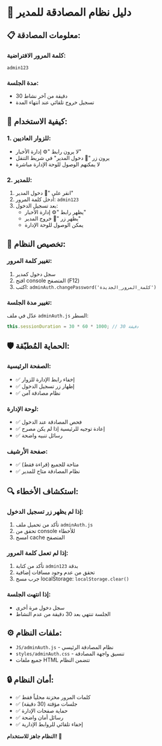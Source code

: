 # 🔐 دليل نظام المصادقة للمدير

## 📋 **معلومات المصادقة:**

### **كلمة المرور الافتراضية:**
```
admin123
```

### **مدة الجلسة:**
- 30 دقيقة من آخر نشاط
- تسجيل خروج تلقائي عند انتهاء المدة

## 🎯 **كيفية الاستخدام:**

### **1. للزوار العاديين:**
- لا يرون رابط "⚙️ إدارة الأخبار"
- يرون زر "🔐 دخول المدير" في شريط التنقل
- لا يمكنهم الوصول للوحة الإدارة مباشرة

### **2. للمدير:**
1. انقر على "🔐 دخول المدير"
2. أدخل كلمة المرور: `admin123`
3. بعد تسجيل الدخول:
   - يظهر رابط "⚙️ إدارة الأخبار"
   - يظهر زر "🚪 خروج المدير"
   - يمكن الوصول للوحة الإدارة

## 🔧 **تخصيص النظام:**

### **تغيير كلمة المرور:**
1. سجل دخول كمدير
2. افتح console المتصفح (F12)
3. اكتب: `adminAuth.changePassword('كلمة_المرور_الجديدة')`

### **تغيير مدة الجلسة:**
عدّل في ملف `adminAuth.js` السطر:
```javascript
this.sessionDuration = 30 * 60 * 1000; // 30 دقيقة
```

## 🛡️ **الحماية المُطبّقة:**

### **الصفحة الرئيسية:**
- ✅ إخفاء رابط الإدارة للزوار
- ✅ إظهار زر تسجيل الدخول
- ✅ نظام مصادقة آمن

### **لوحة الإدارة:**
- ✅ فحص المصادقة عند الدخول
- ✅ إعادة توجيه للرئيسية إذا لم يكن مصرح
- ✅ رسائل تنبيه واضحة

### **صفحة الأرشيف:**
- ✅ متاحة للجميع (قراءة فقط)
- ✅ نظام المصادقة متاح للمدير

## 🔍 **استكشاف الأخطاء:**

### **إذا لم يظهر زر تسجيل الدخول:**
1. تأكد من تحميل ملف `adminAuth.js`
2. تحقق من console للأخطاء
3. امسح cache المتصفح

### **إذا لم تعمل كلمة المرور:**
1. تأكد من كتابة `admin123` بدقة
2. تحقق من عدم وجود مسافات إضافية
3. جرب مسح localStorage: `localStorage.clear()`

### **إذا انتهت الجلسة:**
- سجل دخول مرة أخرى
- الجلسة تنتهي بعد 30 دقيقة من عدم النشاط

## ⚙️ **ملفات النظام:**

- `JS/adminAuth.js` - نظام المصادقة الرئيسي
- `styles/adminAuth.css` - تنسيق واجهة المصادقة
- جميع ملفات HTML تتضمن النظام

## 🔒 **أمان النظام:**

- ✅ كلمات المرور مخزنة محلياً فقط
- ✅ جلسات مؤقتة (30 دقيقة)
- ✅ حماية صفحات الإدارة
- ✅ رسائل أمان واضحة
- ✅ إخفاء تلقائي للروابط الإدارية

**النظام جاهز للاستخدام! 🎉**
